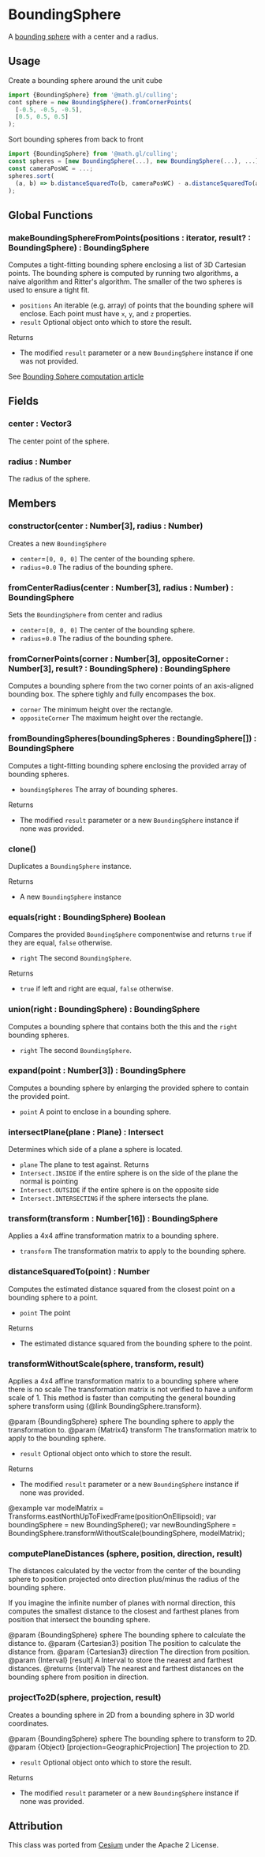 # BoundingSphere

A [bounding sphere](https://en.wikipedia.org/wiki/Bounding_sphere) with a center and a radius.

## Usage

Create a bounding sphere around the unit cube
```js
import {BoundingSphere} from '@math.gl/culling';
cont sphere = new BoundingSphere().fromCornerPoints(
  [-0.5, -0.5, -0.5],
  [0.5, 0.5, 0.5]
);
```

Sort bounding spheres from back to front
```js
import {BoundingSphere} from '@math.gl/culling';
const spheres = [new BoundingSphere(...), new BoundingSphere(...), ...];
const cameraPosWC = ...;
spheres.sort(
  (a, b) => b.distanceSquaredTo(b, cameraPosWC) - a.distanceSquaredTo(a.cameraPosWC)
);
```

## Global Functions

### makeBoundingSphereFromPoints(positions : iterator, result? : BoundingSphere) : BoundingSphere

Computes a tight-fitting bounding sphere enclosing a list of 3D Cartesian points. The bounding sphere is computed by running two algorithms, a naive algorithm and Ritter's algorithm. The smaller of the two spheres is used to ensure a tight fit.

- `positions` An iterable (e.g. array) of points that the bounding sphere will enclose. Each point must have `x`, `y`, and `z` properties.
- `result` Optional object onto which to store the result.

Returns
- The modified `result` parameter or a new `BoundingSphere` instance if one was not provided.

See [Bounding Sphere computation article](http://blogs.agi.com/insight3d/index.php/2008/02/04/a-bounding/)


## Fields

### center : Vector3

The center point of the sphere.

### radius : Number

The radius of the sphere.



## Members

### constructor(center : Number[3], radius : Number)

Creates a new `BoundingSphere`

- `center`=`[0, 0, 0]` The center of the bounding sphere.
- `radius`=`0.0` The radius of the bounding sphere.

### fromCenterRadius(center : Number[3], radius : Number) : BoundingSphere

Sets the `BoundingSphere` from center and radius

- `center`=`[0, 0, 0]` The center of the bounding sphere.
- `radius`=`0.0` The radius of the bounding sphere.

### fromCornerPoints(corner : Number[3], oppositeCorner : Number[3], result? : BoundingSphere) : BoundingSphere

Computes a bounding sphere from the two corner points of an axis-aligned bounding box.  The sphere tighly and fully encompases the box.

- `corner` The minimum height over the rectangle.
- `oppositeCorner` The maximum height over the rectangle.

### fromBoundingSpheres(boundingSpheres : BoundingSphere[]) : BoundingSphere

Computes a tight-fitting bounding sphere enclosing the provided array of bounding spheres.

- `boundingSpheres` The array of bounding spheres.

Returns
- The modified `result` parameter or a new `BoundingSphere` instance if none was provided.

### clone()

Duplicates a `BoundingSphere` instance.

Returns
- A new `BoundingSphere` instance

### equals(right : BoundingSphere) Boolean

Compares the provided `BoundingSphere` componentwise and returns `true` if they are equal, `false` otherwise.

- `right` The second `BoundingSphere`.

Returns
- `true` if left and right are equal, `false` otherwise.

### union(right : BoundingSphere) : BoundingSphere

Computes a bounding sphere that contains both the this and the `right` bounding spheres.

- `right` The second `BoundingSphere`.

### expand(point : Number[3]) : BoundingSphere

Computes a bounding sphere by enlarging the provided sphere to contain the provided point.

- `point` A point to enclose in a bounding sphere.

### intersectPlane(plane : Plane) : Intersect

Determines which side of a plane a sphere is located.

- `plane` The plane to test against.
Returns
- `Intersect.INSIDE` if the entire sphere is on the side of the plane the normal is pointing
- `Intersect.OUTSIDE` if the entire sphere is on the opposite side
- `Intersect.INTERSECTING` if the sphere intersects the plane.

### transform(transform : Number[16]) : BoundingSphere

Applies a 4x4 affine transformation matrix to a bounding sphere.

- `transform` The transformation matrix to apply to the bounding sphere.

### distanceSquaredTo(point) : Number

Computes the estimated distance squared from the closest point on a bounding sphere to a point.

- `point` The point

Returns
- The estimated distance squared from the bounding sphere to the point.


### transformWithoutScale(sphere, transform, result)

Applies a 4x4 affine transformation matrix to a bounding sphere where there is no scale
The transformation matrix is not verified to have a uniform scale of 1.
This method is faster than computing the general bounding sphere transform using {@link BoundingSphere.transform}.

@param {BoundingSphere} sphere The bounding sphere to apply the transformation to.
@param {Matrix4} transform The transformation matrix to apply to the bounding sphere.
- `result` Optional object onto which to store the result.

Returns
- The modified `result` parameter or a new `BoundingSphere` instance if none was provided.

@example
var modelMatrix = Transforms.eastNorthUpToFixedFrame(positionOnEllipsoid);
var boundingSphere = new BoundingSphere();
var newBoundingSphere = BoundingSphere.transformWithoutScale(boundingSphere, modelMatrix);


### computePlaneDistances (sphere, position, direction, result)

The distances calculated by the vector from the center of the bounding sphere to position projected onto direction plus/minus the radius of the bounding sphere.

If you imagine the infinite number of planes with normal direction, this computes the smallest distance to the closest and farthest planes from position that intersect the bounding sphere.

@param {BoundingSphere} sphere The bounding sphere to calculate the distance to.
@param {Cartesian3} position The position to calculate the distance from.
@param {Cartesian3} direction The direction from position.
@param {Interval} [result] A Interval to store the nearest and farthest distances.
@returns {Interval} The nearest and farthest distances on the bounding sphere from position in direction.


### projectTo2D(sphere, projection, result)

Creates a bounding sphere in 2D from a bounding sphere in 3D world coordinates.

@param {BoundingSphere} sphere The bounding sphere to transform to 2D.
@param {Object} [projection=GeographicProjection] The projection to 2D.
- `result` Optional object onto which to store the result.

Returns
- The modified `result` parameter or a new `BoundingSphere` instance if none was provided.

## Attribution

This class was ported from [Cesium](https://github.com/AnalyticalGraphicsInc/cesium) under the Apache 2 License.

